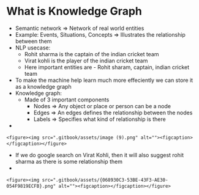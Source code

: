 # What is Knowledge Graph

* Semantic network ⇒ Network of real world entities&#x20;
* Example: Events, Situations, Concepts ⇒ Illustrates the relationship between them
* NLP usecase:
  * Rohit sharma is the captain of the indian cricket team
  * Virat kohli is the player of the indian cricket team
  * Here important entities are - Rohit sharam, captain, indian cricket team
* To make the machine help learn much more effeciently we can store it as a knowledge graph
* Knowledge graph:
  * Made of 3 important components
    * Nodes ⇒ Any object or place or person can be a node
    * Edges ⇒ An edges defines the relationship between the nodes
    * Labels ⇒ Specifies what kind of relationship is there
*

    <figure><img src=".gitbook/assets/image (9).png" alt=""><figcaption></figcaption></figure>
* If we do google search on Virat Kohli, then it will also suggest rohit sharma as there is some relationship them
*

    <figure><img src=".gitbook/assets/{068930C3-53BE-43F3-AE30-054F9819ECFB}.png" alt=""><figcaption></figcaption></figure>
